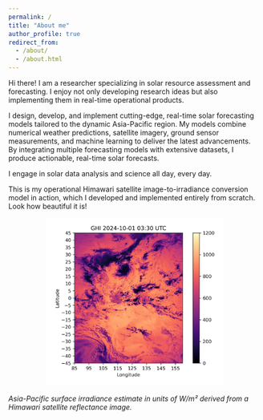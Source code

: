 ```yaml
---
permalink: /
title: "About me"
author_profile: true
redirect_from: 
  - /about/
  - /about.html
---
```


Hi there! I am a researcher specializing in solar resource assessment and forecasting. I enjoy not only developing research ideas but also implementing them in real-time operational products.

I design, develop, and implement cutting-edge, real-time solar forecasting models tailored to the dynamic Asia-Pacific region. My models combine numerical weather predictions, satellite imagery, ground sensor measurements, and machine learning to deliver the latest advancements. By integrating multiple forecasting models with extensive datasets, I produce actionable, real-time solar forecasts.

I engage in solar data analysis and science all day, every day.

This is my operational Himawari satellite image-to-irradiance conversion model in action, which I developed and implemented entirely from scratch. Look how beautiful it is!

<div style="text-align: center;">
  <img src="/images/GHI_B03_points_1_hourly_fixed_quantile_muller_modified_202410010330.ext.01.fld.004.png" alt="Image-to-irradiance conversion" width="70%">
</div>
<p><em>Asia-Pacific surface irradiance estimate in units of W/m² derived from a Himawari satellite reflectance image.</em></p>

<!--
I earned my Ph.D. from the National University of Singapore in the Electrical and Computer Engineering Department in 2020. My thesis title is "Data-driven Post-processing of Ensemble Solar Forecasts for Improved Accuracy in Solar Forecasting."
-->